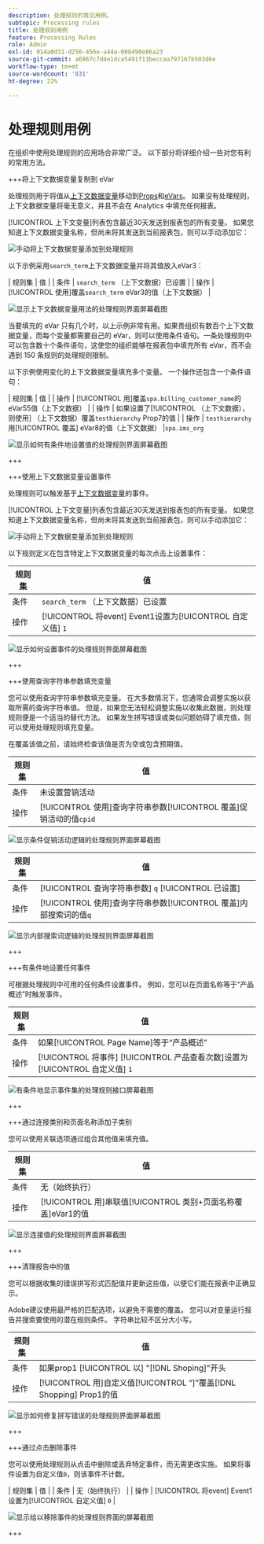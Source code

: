 ```yaml
---
description: 处理规则的常见用例。
subtopic: Processing rules
title: 处理规则用例
feature: Processing Rules
role: Admin
exl-id: 914a0d31-d256-456e-a44a-008490e86a23
source-git-commit: a6967c7d4e1dca5491f13beccaa797167b503d6e
workflow-type: tm+mt
source-wordcount: '831'
ht-degree: 22%

---
```


# 处理规则用例

在组织中使用处理规则的应用场合非常广泛。 以下部分将详细介绍一些对您有利的常用方法。

+++将上下文数据变量复制到 eVar

处理规则用于将值从[上下文数据变量](/help/implement/vars/page-vars/contextdata.md)移动到[Props](/help/components/dimensions/prop.md)和[eVars](/help/components/dimensions/evar.md)。 如果没有处理规则，上下文数据变量将毫无意义，并且不会在 Analytics 中填充任何报表。

[!UICONTROL 上下文变量]列表包含最近30天发送到报表包的所有变量。 如果您知道上下文数据变量名称，但尚未将其发送到当前报表包，则可以手动添加它：

![手动将上下文数据变量添加到处理规则](assets/add-context-variable.png)

以下示例采用`search_term`上下文数据变量并将其值放入eVar3：

| 规则集 | 值 |
| 条件 | `search_term` （上下文数据）已设置 |
| 操作 | [!UICONTROL 使用]覆盖`search_term` eVar3的值（上下文数据） |

![显示上下文数据变量用法的处理规则界面屏幕截图](assets/set-context-data.png)

当要填充的 eVar 只有几个时，以上示例非常有用。如果贵组织有数百个上下文数据变量，而每个变量都需要自己的 eVar，则可以使用条件语句。一条处理规则中可以包含数十个条件语句，这使您的组织能够在报表包中填充所有 eVar，而不会遇到 150 条规则的处理规则限制。

以下示例使用变化的上下文数据变量填充多个变量。 一个操作还包含一个条件语句：

| 规则集 | 值 |
| 操作 | [!UICONTROL 用]覆盖`spa.billing_customer_name`的eVar55值（上下文数据） |
| 操作 | 如果设置了[!UICONTROL  （上下文数据），则使用] （上下文数据）覆盖`testhierarchy` Prop7的值 |
| 操作 | `testhierarchy`用[!UICONTROL 覆盖] eVar8的值（上下文数据） |`spa.ims_org`

![显示如何有条件地设置值的处理规则界面屏幕截图](assets/add-conditional.png)

+++

+++使用上下文数据变量设置事件

处理规则可以触发基于[上下文数据变量](/help/implement/vars/page-vars/contextdata.md)的事件。

[!UICONTROL 上下文变量]列表包含最近30天发送到报表包的所有变量。 如果您知道上下文数据变量名称，但尚未将其发送到当前报表包，则可以手动添加它：

![手动将上下文数据变量添加到处理规则](assets/add-context-variable.png)

以下规则定义在包含特定上下文数据变量的每次点击上设置事件：

| 规则集 | 值 |
| --- | --- |
| 条件 | `search_term` （上下文数据）已设置 |
| 操作 | [!UICONTROL 将event] Event1设置为[!UICONTROL 自定义值] `1` |

![显示如何设置事件的处理规则界面屏幕截图](assets/processing_rule_set_event.png)

+++

+++使用查询字符串参数填充变量

您可以使用查询字符串参数填充变量。 在大多数情况下，您通常会调整实施以获取所需的查询字符串值。 但是，如果您无法轻松调整实施以收集此数据，则处理规则便是一个适当的替代方法。 如果发生拼写错误或类似问题妨碍了填充值，则可以使用处理规则填充变量。

在覆盖该值之前，请始终检查该值是否为空或包含预期值。

| 规则集 | 值 |
| --- | --- |
| 条件 | 未设置营销活动 |
| 操作 | [!UICONTROL 使用]查询字符串参数[!UICONTROL 覆盖]促销活动的值`cpid` |

![显示条件促销活动逻辑的处理规则界面屏幕截图](assets/set-campaign-conditionally.png)

| 规则集 | 值 |
| --- | --- |
| 条件 | [!UICONTROL 查询字符串参数] `q` [!UICONTROL 已设置] |
| 操作 | [!UICONTROL 使用]查询字符串参数[!UICONTROL 覆盖]内部搜索词的值`q` |

![显示内部搜索词逻辑的处理规则界面屏幕截图](assets/populate-internal-search-terms.png)

+++

+++有条件地设置任何事件

可根据处理规则中可用的任何条件设置事件。 例如，您可以在页面名称等于“产品概述”时触发事件。

| 规则集 | 值 |
| --- | --- |
| 条件 | 如果[!UICONTROL Page Name]等于“产品概述” |
| 操作 | [!UICONTROL 将事件] [!UICONTROL 产品查看次数]设置为[!UICONTROL 自定义值] `1` |

![有条件地显示事件集的处理规则接口屏幕截图](assets/set-product-view-event.png)

+++

+++通过连接类别和页面名称添加子类别

您可以使用关联选项通过组合其他值来填充值。

| 规则集 | 值 |
| --- | --- |
| 条件 | 无（始终执行） |
| 操作 | [!UICONTROL 用]串联值[!UICONTROL 类别+页面名称覆盖]eVar1的值 |

![显示连接值的处理规则界面屏幕截图](assets/add-subcategory-using-concat.png)

+++

+++清理报告中的值

您可以根据收集的错误拼写形式匹配值并更新这些值，以便它们能在报表中正确显示。

Adobe建议使用最严格的匹配选项，以避免不需要的覆盖。 您可以对变量运行报告并搜索要使用的潜在规则条件。 字符串比较不区分大小写。

| 规则集 | 值 |
| --- | --- |
| 条件 | 如果prop1 [!UICONTROL 以] &quot;[!DNL Shoping]&quot;开头 |
| 操作 | [!UICONTROL 用]自定义值[!UICONTROL “]”覆盖[!DNL Shopping] Prop1的值 |

![显示如何修复拼写错误的处理规则界面屏幕截图](assets/clean-up-values-in-report.png)

+++

+++通过点击删除事件

您可以使用处理规则从点击中删除或丢弃特定事件，而无需更改实施。 如果将事件设置为自定义值`0`，则该事件不计数。

| 规则集 | 值 |
| 条件 | 无（始终执行） |
| 操作 | [!UICONTROL 将event] Event1设置为[!UICONTROL 自定义值] `0` |

![显示给以移除事件的处理规则界面的屏幕截图](assets/remove_event.png)

+++
